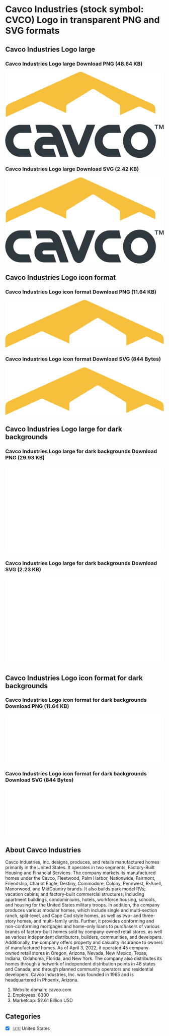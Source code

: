 # Cavco Industries (stock symbol: CVCO) Logo in transparent PNG and SVG formats

## Cavco Industries Logo large

### Cavco Industries Logo large Download PNG (48.64 KB)

![Cavco Industries Logo large Download PNG (48.64 KB)](/img/orig/CVCO_BIG-a57a2c9e.png)

### Cavco Industries Logo large Download SVG (2.42 KB)

![Cavco Industries Logo large Download SVG (2.42 KB)](/img/orig/CVCO_BIG-c9fca7f5.svg)

## Cavco Industries Logo icon format

### Cavco Industries Logo icon format Download PNG (11.64 KB)

![Cavco Industries Logo icon format Download PNG (11.64 KB)](/img/orig/CVCO-45c5528b.png)

### Cavco Industries Logo icon format Download SVG (844 Bytes)

![Cavco Industries Logo icon format Download SVG (844 Bytes)](/img/orig/CVCO-fc47bf5f.svg)

## Cavco Industries Logo large for dark backgrounds

### Cavco Industries Logo large for dark backgrounds Download PNG (29.93 KB)

![Cavco Industries Logo large for dark backgrounds Download PNG (29.93 KB)](/img/orig/CVCO_BIG.D-55d64e43.png)

### Cavco Industries Logo large for dark backgrounds Download SVG (2.23 KB)

![Cavco Industries Logo large for dark backgrounds Download SVG (2.23 KB)](/img/orig/CVCO_BIG.D-5a8ed186.svg)

## Cavco Industries Logo icon format for dark backgrounds

### Cavco Industries Logo icon format for dark backgrounds Download PNG (11.64 KB)

![Cavco Industries Logo icon format for dark backgrounds Download PNG (11.64 KB)](/img/orig/CVCO.D-3f2cdcf1.png)

### Cavco Industries Logo icon format for dark backgrounds Download SVG (844 Bytes)

![Cavco Industries Logo icon format for dark backgrounds Download SVG (844 Bytes)](/img/orig/CVCO.D-64ff4bf1.svg)

## About Cavco Industries

Cavco Industries, Inc. designs, produces, and retails manufactured homes primarily in the United States. It operates in two segments, Factory-Built Housing and Financial Services. The company markets its manufactured homes under the Cavco, Fleetwood, Palm Harbor, Nationwide, Fairmont, Friendship, Chariot Eagle, Destiny, Commodore, Colony, Pennwest, R-Anell, Manorwood, and MidCountry brands. It also builds park model RVs; vacation cabins; and factory-built commercial structures, including apartment buildings, condominiums, hotels, workforce housing, schools, and housing for the United States military troops. In addition, the company produces various modular homes, which include single and multi-section ranch, split-level, and Cape Cod style homes, as well as two- and three-story homes, and multi-family units. Further, it provides conforming and non-conforming mortgages and home-only loans to purchasers of various brands of factory-built homes sold by company-owned retail stores, as well as various independent distributors, builders, communities, and developers. Additionally, the company offers property and casualty insurance to owners of manufactured homes. As of April 3, 2022, it operated 45 company-owned retail stores in Oregon, Arizona, Nevada, New Mexico, Texas, Indiana, Oklahoma, Florida, and New York. The company also distributes its homes through a network of independent distribution points in 48 states and Canada; and through planned community operators and residential developers. Cavco Industries, Inc. was founded in 1965 and is headquartered in Phoenix, Arizona.

1. Website domain: cavco.com
2. Employees: 6300
3. Marketcap: $2.61 Billion USD


## Categories
- [x] 🇺🇸 United States
